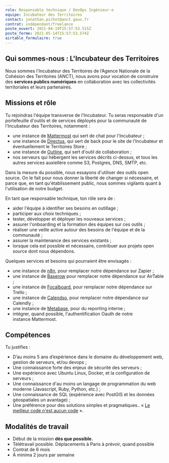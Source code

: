 ```yaml
---
role: Responsable technique / DevOps Ingénieur·e
equipe: Incubateur des Territoires
contact: jonathan.pichot@anct.gouv.fr
contrat: indépendant/freelance
poste_ouvert: 2021-04-19T15:57:53.515Z
poste_ferme: 2021-05-14T15:57:53.574Z
airtable_formulaire: true
---
```

## Qui sommes-nous : L'Incubateur des Territoires

Nous sommes l'Incubateur des Territoires de l’Agence Nationale de la Cohésion des Territoires (ANCT), nous avons pour vocation de construire des **services publics numériques** en collaboration avec les collectivités territoriales et leurs partenaires. 

## Missions et rôle

Tu rejoindras l'équipe transverse de l'Incubateur. Tu seras responsable d'un portefeuille d'outils et de services déployés pour la communauté de l'Incubateur des Territoires, notamment :

* une instance de [Mattermost](https://mattermost.com) qui sert de chat pour l'Incubateur ;
* une instance de [Directus](https://directus.io), qui sert de back pour le site de l'Incubateur et éventuellement le Territoires Store ;
* une instance de [Outline](https://github.com/outline/outline), qui sert d'outil de collaboration ;
* nos serveurs qui hébergent les services décrits ci-dessus, et tous les autres services auxiellère comme S3, Postgres, DNS, SMTP, etc.



Dans la mesure du possible, nous essayons d'utiliser des outils open source. On le fait pour nous donner la liberté de changer si nécessaire, et parce que, en tant qu'établissement public, nous sommes vigilants quant à l'utilisation de notre budget.

En tant que responsable technique, ton rôle sera de :
- aider l'équipe à identifier ses besoins en outillage ;
- participer aux choix techniques ;
- tester, développer et déployer les nouveaux services ;
- assurer l'onboarding et la formation des équipes sur ces outils ;
- réaliser une veille active autour des besoins de l'équipe et de la communauté ;
- assurer la maintenance des services existants ;
- lorsque cela est possible et nécessaire,  contribuer aux projets open source dont nous dépendons.

Quelques services et besoins qui pourraient être envisagés :

* une instance de [n8n](https://n8n.io), pour remplacer notre dépendance sur Zapier ;
* une instance de [Baserow](https://baserow.io) pour remplacer notre dépendance sur AirTable ;
* une instance de [Focalboard](https://www.focalboard.com), pour remplacer notre dépendance sur Trello ;
* une instance de [Calendso](https://calendso.com), pour remplacer notre dépendance sur Calendly ;
* une instance de [Metabase](https://www.metabase.com), pour du reporting interne ;
* intégrer, quand possible, l'authentification Oauth de notre instance Mattermost.

## Compétences

Tu justifies :

* D’au moins 5 ans d’expérience dans le domaine du développement web, gestion de serveurs, et/ou devops ;
* Une connaissance forte des enjeux de sécurité des serveurs ;
* Une expérience avec Ubuntu Linux, Docker, et la configuration de serveurs ;
* Une connaissance d'au moins un langage de programmation du web moderne (Javascript, Ruby, Python, etc.) ;
* Une connaissance de SQL (expérience avec PostGIS et les données géospatiales un avantage) ;
* Une préférence pour des solutions simples et pragmatiques.. « [Le meilleur code n'est aucun code](https://blog.codinghorror.com/the-best-code-is-no-code-at-all/) ».

## Modalités de travail

* Début de la mission **dès que possible.**
* Télétravail possible. Déplacements à Paris à prévoir, quand possible
* Contrat de 6 mois
* À minima 2 jours par semaine
